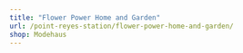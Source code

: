 ```yaml
---
title: "Flower Power Home and Garden"
url: /point-reyes-station/flower-power-home-and-garden/
shop: Modehaus
---
```

